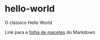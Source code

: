 # hello-world
O clássico Hello World

Link para a [folha de macetes](https://github.com/adam-p/markdown-here/wiki/Markdown-Cheatsheet) do Markdown
